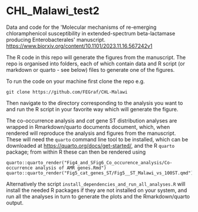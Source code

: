 # CHL_Malawi_test2

Data and code for the 'Molecular mechanisms of re-emerging chloramphenicol
susceptibility in extended-spectrum beta-lactamase producing Enterobacterales'
manuscript. <https://www.biorxiv.org/content/10.1101/2023.11.16.567242v1>

The R code in this repo will generate the figures from the manuscript. The repo
is organised into folders, each of which contain data and R script (or markdown
or quarto - see below) files to generate one of the figures. 

To run the code on your machine first clone the repo e.g.

```
git clone https://github.com/FEGraf/CHL-Malawi
```

Then navigate to the directory corresponding to the analysis you want to and run
the R script in your favorite way which will generate the figure.

The co-occurrence analysis and *cat* gene ST distribution analyses are wrapped in
Rmarkdown/quarto documents document, which, when rendered will reproduce the
analysis and figures from the manuscript. These will need the `quarto` command
line tool to be installed, which can be downloaded at
<https://quarto.org/docs/get-started/>, and the R `quarto` package; from within
R these can then be rendered using

```
quarto::quarto_render("Fig4_and_SFig6_Co_occurence_analysis/Co-occurrence analysis of AMR genes.Rmd")
quarto::quarto_render("Fig5_cat_genes_ST/Fig5__ST_Malawi_vs_100ST.qmd")
```

Alternatively the script `install_dependencies_and_run_all_analyses.R` will
install the needed R packages if they are not installed on your system, and run
all the analyses in turn to generate the plots and the Rmarkdown/quarto output.


